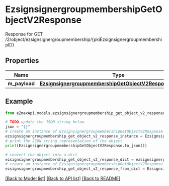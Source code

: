 # EzsignsignergroupmembershipGetObjectV2Response

Response for GET /2/object/ezsignsignergroupmembership/{pkiEzsignsignergroupmembershipID}

## Properties

Name | Type | Description | Notes
------------ | ------------- | ------------- | -------------
**m_payload** | [**EzsignsignergroupmembershipGetObjectV2ResponseMPayload**](EzsignsignergroupmembershipGetObjectV2ResponseMPayload.md) |  | 

## Example

```python
from eZmaxApi.models.ezsignsignergroupmembership_get_object_v2_response import EzsignsignergroupmembershipGetObjectV2Response

# TODO update the JSON string below
json = "{}"
# create an instance of EzsignsignergroupmembershipGetObjectV2Response from a JSON string
ezsignsignergroupmembership_get_object_v2_response_instance = EzsignsignergroupmembershipGetObjectV2Response.from_json(json)
# print the JSON string representation of the object
print(EzsignsignergroupmembershipGetObjectV2Response.to_json())

# convert the object into a dict
ezsignsignergroupmembership_get_object_v2_response_dict = ezsignsignergroupmembership_get_object_v2_response_instance.to_dict()
# create an instance of EzsignsignergroupmembershipGetObjectV2Response from a dict
ezsignsignergroupmembership_get_object_v2_response_from_dict = EzsignsignergroupmembershipGetObjectV2Response.from_dict(ezsignsignergroupmembership_get_object_v2_response_dict)
```
[[Back to Model list]](../README.md#documentation-for-models) [[Back to API list]](../README.md#documentation-for-api-endpoints) [[Back to README]](../README.md)


